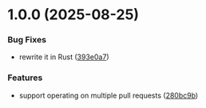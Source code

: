 # 1.0.0 (2025-08-25)


### Bug Fixes

* rewrite it in Rust ([393e0a7](https://github.com/EricCrosson/gh-automerge/commit/393e0a7d1cbdb5bc1a9f88ec3fe93ee9e1b67dc1))


### Features

* support operating on multiple pull requests ([280bc9b](https://github.com/EricCrosson/gh-automerge/commit/280bc9b0ba692dab1563c18a9536999b39347b96))
